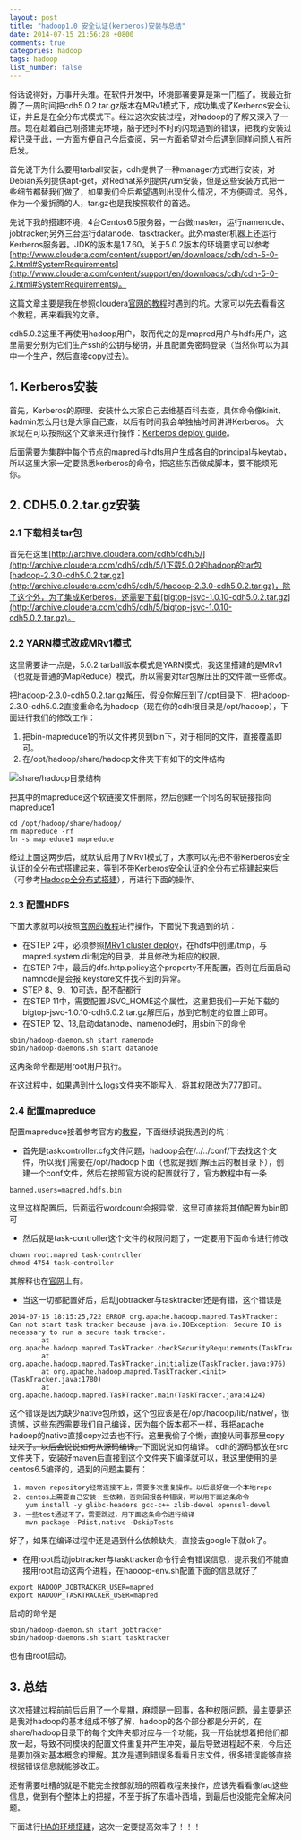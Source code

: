 ```yaml
---
layout: post
title: "hadoop1.0 安全认证(kerberos)安装与总结"
date: 2014-07-15 21:56:28 +0800
comments: true
categories: hadoop
tags: hadoop
list_number: false
---
```


俗话说得好，万事开头难。在软件开发中，环境部署要算是第一门槛了。我最近折腾了一周时间把cdh5.0.2.tar.gz版本在MRv1模式下，成功集成了Kerberos安全认证，并且是在全分布式模式下。经过这次安装过程，对hadoop的了解又深入了一层。现在趁着自己刚搭建完环境，脑子还时不时的闪现遇到的错误，把我的安装过程记录于此，一方面方便自己今后查阅，另一方面希望对今后遇到同样问题人有所启发。
<!--more-->
首先说下为什么要用tarball安装，cdh提供了一种manager方式进行安装，对Debian系列提供apt-get，对Redhat系列提供yum安装，但是这些安装方式把一些细节都替我们做了，如果我们今后希望遇到出现什么情况，不方便调试。另外，作为一个爱折腾的人，tar.gz也是我按照软件的首选。

先说下我的搭建环境，4台Centos6.5服务器，一台做master，运行namenode、jobtracker;另外三台运行datanode、tasktracker。此外master机器上还运行Kerberos服务器。JDK的版本是1.7.60。关于5.0.2版本的环境要求可以参考[http://www.cloudera.com/content/support/en/downloads/cdh/cdh-5-0-2.html#SystemRequirements](http://www.cloudera.com/content/support/en/downloads/cdh/cdh-5-0-2.html#SystemRequirements)。

这篇文章主要是我在参照cloudera[官网的教程][security-guide]时遇到的坑。大家可以先去看看这个教程，再来看我的文章。

cdh5.0.2这里不再使用hadoop用户，取而代之的是mapred用户与hdfs用户，这里需要分别为它们生产ssh的公钥与秘钥，并且配置免密码登录（当然你可以为其中一个生产，然后直接copy过去）。

## 1. Kerberos安装
首先，Kerberos的原理、安装什么大家自己去维基百科去查，具体命令像kinit、kadmin怎么用也是大家自己查，以后有时间我会单独抽时间讲讲Kerberos。
大家现在可以按照这个文章来进行操作：[Kerberos deploy guide](https://www.centos.org/docs/5/html/5.2/Deployment_Guide/s1-kerberos-server.html)。

后面需要为集群中每个节点的mapred与hdfs用户生成各自的principal与keytab，所以这里大家一定要熟悉kerberos的命令，把这些东西做成脚本，要不能烦死你。

## 2. CDH5.0.2.tar.gz安装

### 2.1 下载相关tar包

首先在这里[http://archive.cloudera.com/cdh5/cdh/5/](http://archive.cloudera.com/cdh5/cdh/5/)下载5.0.2的hadoop的tar包[hadoop-2.3.0-cdh5.0.2.tar.gz](http://archive.cloudera.com/cdh5/cdh/5/hadoop-2.3.0-cdh5.0.2.tar.gz)，除了这个外，为了集成Kerberos，还需要下载[bigtop-jsvc-1.0.10-cdh5.0.2.tar.gz](http://archive.cloudera.com/cdh5/cdh/5/bigtop-jsvc-1.0.10-cdh5.0.2.tar.gz)。

### 2.2 YARN模式改成MRv1模式

这里需要讲一点是，5.0.2 tarball版本模式是YARN模式，我这里搭建的是MRv1（也就是普通的MapReduce）模式，所以需要对tar包解压出的文件做一些修改。

把hadoop-2.3.0-cdh5.0.2.tar.gz解压，假设你解压到了/opt目录下，把hadoop-2.3.0-cdh5.0.2直接重命名为hadoop（现在你的cdh根目录是/opt/hadoop），下面进行我们的修改工作：

1. 把bin-mapreduce1的所以文件拷贝到bin下，对于相同的文件，直接覆盖即可。
2. 在/opt/hadoop/share/hadoop文件夹下有如下的文件结构
<img src="http://img03.taobaocdn.com/imgextra/i3/581166664/TB20NG9apXXXXaoXXXXXXXXXXXX_!!581166664.png" alt="share/hadoop目录结构"/>

把其中的mapreduce这个软链接文件删除，然后创建一个同名的软链接指向mapreduce1
```
cd /opt/hadoop/share/hadoop/
rm mapreduce -rf
ln -s mapreduce1 mapreduce
```

经过上面这两步后，就默认启用了MRv1模式了，大家可以先把不带Kerberos安全认证的全分布式搭建起来，等到不带Kerberos安全认证的全分布式搭建起来后（可参考[Hadoop全分布式搭建](http://blog.csdn.net/jiacai2050/article/details/8630329)），再进行下面的操作。

### 2.3 配置HDFS

下面大家就可以按照[官网的教程][security-guide]进行操作，下面说下我遇到的坑：

- 在STEP 2中，必须参照[MRv1 cluster deploy](http://www.cloudera.com/content/cloudera-content/cloudera-docs/CDH5/latest/CDH5-Installation-Guide/cdh5ig_mr_cluster_deploy.html#topic_11_3)，在hdfs中创建/tmp，与mapred.system.dir制定的目录，并且修改为相应的权限。
- 在STEP 7中，最后的dfs.http.policy这个property不用配置，否则在后面启动namnode是会报.keystore文件找不到的异常。
- STEP 8、9、10可选，配不配都行
- 在STEP 11中，需要配置JSVC_HOME这个属性，这里把我们一开始下载的bigtop-jsvc-1.0.10-cdh5.0.2.tar.gz解压后，放到它制定的位置上即可。
- 在STEP 12、13,启动datanode、namenode时，用sbin下的命令
```
sbin/hadoop-daemon.sh start namenode
sbin/hadoop-daemons.sh start datanode
```
这两条命令都是用root用户执行。

在这过程中，如果遇到什么logs文件夹不能写入，将其权限改为777即可。

### 2.4 配置mapreduce

配置mapreduce接着参考官方的[教程](http://www.cloudera.com/content/cloudera-content/cloudera-docs/CDH5/latest/CDH5-Security-Guide/cdh5sg_mrv1_security.html)，下面继续说我遇到的坑：

- 首先是taskcontroller.cfg文件问题，hadoop会在<path of task-controller binary>/../../conf/下去找这个文件，所以我们需要在/opt/hadoop下面（也就是我们解压后的根目录下），创建一个conf文件，然后在按照官方说的配置就行了，官方教程中有一条
```
banned.users=mapred,hdfs,bin
```
这里这样配置后，后面运行wordcount会报异常，这里可直接将其值配置为bin即可

- 然后就是task-controller这个文件的权限问题了，一定要用下面命令进行修改
```
chown root:mapred task-controller
chmod 4754 task-controller
```
其解释也在[官网](http://www.cloudera.com/content/cloudera-content/cloudera-docs/CDH5/latest/CDH5-Security-Guide/cdh5sg_other_hadoop_security.html#topic_18_unique_2)上有。

- 当这一切都配置好后，启动jobtracker与tasktracker还是有错，这个错误是
```
2014-07-15 18:15:25,722 ERROR org.apache.hadoop.mapred.TaskTracker: Can not start task tracker because java.io.IOException: Secure IO is necessary to run a secure task tracker.
        at org.apache.hadoop.mapred.TaskTracker.checkSecurityRequirements(TaskTracker.java:943)
        at org.apache.hadoop.mapred.TaskTracker.initialize(TaskTracker.java:976)
        at org.apache.hadoop.mapred.TaskTracker.<init>(TaskTracker.java:1780)
        at org.apache.hadoop.mapred.TaskTracker.main(TaskTracker.java:4124)

```
这个错误是因为缺少native包所致，这个包应该是在/opt/hadoop/lib/native/，很遗憾，这些东西需要我们自己编译，因为每个版本都不一样，我把apache hadoop的native直接copy过去也不行。<del>这里我偷了个懒，直接从同事那里copy过来了。以后会说说如何从源码编译。</del>下面说说如何编译。
cdh的源码都放在src文件夹下，安装好maven后直接到这个文件夹下编译就可以，我这里使用的是centos6.5编译的，遇到的问题主要有：

```
 1. maven repository经常连接不上，需要多次重复操作。以后最好做一个本地repo
 2. centos上需要自己安装一些依赖，否则回报各种错误，可以用下面这条命令 
    yum install -y glibc-headers gcc-c++ zlib-devel openssl-devel 
 3. 一些test通过不了，需要跳过，用下面这条命令进行编译
    mvn package -Pdist,native -DskipTests
```
好了，如果在编译过程中还是遇到什么依赖缺失，直接去google下就ok了。

- 在用root启动jobtracker与tasktracker命令行会有错误信息，提示我们不能直接用root启动这两个进程，在haooop-env.sh配置下面的信息就好了
```
export HADOOP_JOBTRACKER_USER=mapred
export HADOOP_TASKTRACKER_USER=mapred
```
启动的命令是
```
sbin/hadoop-daemon.sh start jobtracker
sbin/hadoop-daemons.sh start tasktracker
```
也有由root启动。


## 3. 总结

这次搭建过程前前后后用了一个星期，麻烦是一回事，各种权限问题，最主要是还是我对hadoop的基本组成不够了解，hadoop的各个部分都是分开的，在share/hadoop目录下的每个文件夹都对应与一个功能，我一开始就想着把他们都放一起，导致不同模块的配置文件重复并产生冲突，最后导致进程起不来，今后还是要加强对基本概念的理解。其次是遇到错误多看看日志文件，很多错误能够直接根据错误信息就能够改正。

还有需要吐槽的就是不能完全按部就班的照着教程来操作，应该先看看像faq这些信息，做到有个整体上的把握，不至于拆了东墙补西墙，到最后也没能完全解决问题。

下面进行[HA的环境搭建](http://www.cloudera.com/content/cloudera-content/cloudera-docs/CDH5/latest/CDH5-High-Availability-Guide/CDH5-High-Availability-Guide.html)，这次一定要提高效率了！！！


[Kerberos deploy guide]:http://www.centos.org/docs/5/html/Deployment_Guide-en-US/ch-kerberos.html
[security-guide]:http://www.cloudera.com/content/cloudera-content/cloudera-docs/CDH5/latest/CDH5-Security-Guide/cdh5sg_cdh5_hadoop_security.html